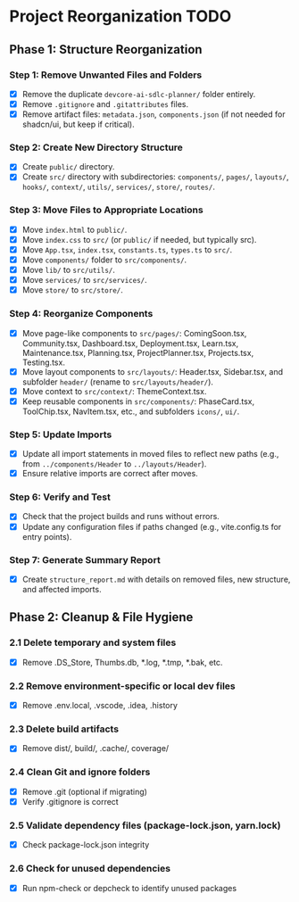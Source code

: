 # Project Reorganization TODO

## Phase 1: Structure Reorganization
### Step 1: Remove Unwanted Files and Folders
- [x] Remove the duplicate `devcore-ai-sdlc-planner/` folder entirely.
- [x] Remove `.gitignore` and `.gitattributes` files.
- [x] Remove artifact files: `metadata.json`, `components.json` (if not needed for shadcn/ui, but keep if critical).

### Step 2: Create New Directory Structure
- [x] Create `public/` directory.
- [x] Create `src/` directory with subdirectories: `components/`, `pages/`, `layouts/`, `hooks/`, `context/`, `utils/`, `services/`, `store/`, `routes/`.

### Step 3: Move Files to Appropriate Locations
- [x] Move `index.html` to `public/`.
- [x] Move `index.css` to `src/` (or `public/` if needed, but typically src).
- [x] Move `App.tsx`, `index.tsx`, `constants.ts`, `types.ts` to `src/`.
- [x] Move `components/` folder to `src/components/`.
- [x] Move `lib/` to `src/utils/`.
- [x] Move `services/` to `src/services/`.
- [x] Move `store/` to `src/store/`.

### Step 4: Reorganize Components
- [x] Move page-like components to `src/pages/`: ComingSoon.tsx, Community.tsx, Dashboard.tsx, Deployment.tsx, Learn.tsx, Maintenance.tsx, Planning.tsx, ProjectPlanner.tsx, Projects.tsx, Testing.tsx.
- [x] Move layout components to `src/layouts/`: Header.tsx, Sidebar.tsx, and subfolder `header/` (rename to `src/layouts/header/`).
- [x] Move context to `src/context/`: ThemeContext.tsx.
- [x] Keep reusable components in `src/components/`: PhaseCard.tsx, ToolChip.tsx, NavItem.tsx, etc., and subfolders `icons/`, `ui/`.

### Step 5: Update Imports
- [x] Update all import statements in moved files to reflect new paths (e.g., from `../components/Header` to `../layouts/Header`).
- [x] Ensure relative imports are correct after moves.

### Step 6: Verify and Test
- [x] Check that the project builds and runs without errors.
- [x] Update any configuration files if paths changed (e.g., vite.config.ts for entry points).

### Step 7: Generate Summary Report
- [x] Create `structure_report.md` with details on removed files, new structure, and affected imports.

## Phase 2: Cleanup & File Hygiene
### 2.1 Delete temporary and system files
- [x] Remove .DS_Store, Thumbs.db, *.log, *.tmp, *.bak, etc.

### 2.2 Remove environment-specific or local dev files
- [x] Remove .env.local, .vscode, .idea, .history

### 2.3 Delete build artifacts
- [x] Remove dist/, build/, .cache/, coverage/

### 2.4 Clean Git and ignore folders
- [x] Remove .git (optional if migrating)
- [x] Verify .gitignore is correct

### 2.5 Validate dependency files (package-lock.json, yarn.lock)
- [x] Check package-lock.json integrity

### 2.6 Check for unused dependencies
- [x] Run npm-check or depcheck to identify unused packages
